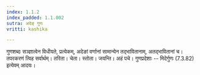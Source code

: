 ```yaml
---
index: 1.1.2
index_padded: 1.1.002
sutra: अदेङ् गुणः
vritti: kashika

---
```

गुणशब्दः सञ्ज्ञात्वेन विधीयते, प्रत्येकम्, अदेङां वर्णानां सामान्येन तद्भावितानाम्, अतद्भावितानां च। तपरकरणं त्विह सर्वार्थम्। तरिता। चेता। स्तोता। जयन्ति। अहं पचे। गुणप्रदेशाः -- मिदेर्गुणः (7.3.82) इत्येवम् आदयः।